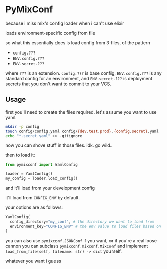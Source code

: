 # PyMixConf

because i miss mix's config loader when i can't use elixir

loads environment-specific config from file

so what this essentially does is load config from 3 files, of the pattern

- `config.???`
- `ENV.config.???`
- `ENV.secret.???`

where `???` is an extension. `config.???` is base config, `ENV.config.???` is
any standard config for an environment, and `ENV.secret.???` is deployment
secrets that you don't want to commit to your VCS.

## Usage

first you'll need to create the files required. let's assume you want to
use yaml.

```bash
mkdir -p config
touch config/config.yaml config/{dev,test,prod}.{config,secret}.yaml
echo "*.secret.yaml" >> .gitignore
```

now you can shove stuff in those files. idk. go wild.

then to load it:

```python
from pymixconf import YamlConfig

loader = YamlConfig()
my_config = loader.load_config()
```

and it'll load from your development config

it'll load from `CONFIG_ENV` by default.

your options are as follows:

```python
YamlConfig(
  config_directory="my_conf", # the directory we want to load from
  environment_key="CONFIG_ENV" # the env value to load files based on
)
```

you can also use `pymixconf.JSONConf` if you want, or if you're a real
loose cannon you can subclass `pymixconf.mixconf.MixConf` and implement
`load_from_file(self, filename: str) -> dict` yourself.

whatever you want i guess
